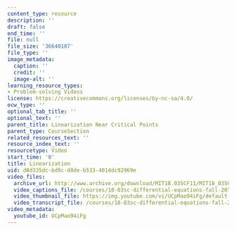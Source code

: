 ```yaml
---
content_type: resource
description: ''
draft: false
end_time: ''
file: null
file_size: '36640187'
file_type: ''
image_metadata:
  caption: ''
  credit: ''
  image-alt: ''
learning_resource_types:
- Problem-solving Videos
license: https://creativecommons.org/licenses/by-nc-sa/4.0/
ocw_type: ''
optional_tab_title: ''
optional_text: ''
parent_title: Linearization Near Critical Points
parent_type: CourseSection
related_resources_text: ''
resource_index_text: ''
resourcetype: Video
start_time: '0'
title: Linearization
uid: d8d335dc-bd9c-d8de-b533-4014dc92969e
video_files:
  archive_url: http://www.archive.org/download/MIT18.03SCF11/MIT18_03SC_110804_L3_300k.mp4
  video_captions_file: /courses/18-03sc-differential-equations-fall-2011/601846286c7a56f9a9e18fcbada878eb_UCpMao94iFg.vtt
  video_thumbnail_file: https://img.youtube.com/vi/UCpMao94iFg/default.jpg
  video_transcript_file: /courses/18-03sc-differential-equations-fall-2011/359f2dd623122058cb3ea88557db4ea4_UCpMao94iFg.pdf
video_metadata:
  youtube_id: UCpMao94iFg
---
```

